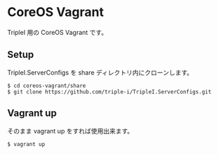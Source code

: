 # CoreOS Vagrant

TripleI 用の CoreOS Vagrant です。

## Setup

TripleI.ServerConfigs を share ディレクトリ内にクローンします。

```
$ cd coreos-vagrant/share
$ git clone https://github.com/triple-i/TripleI.ServerConfigs.git 
```

## Vagrant up

そのまま vagrant up をすれば使用出来ます。

```
$ vagrant up
```
